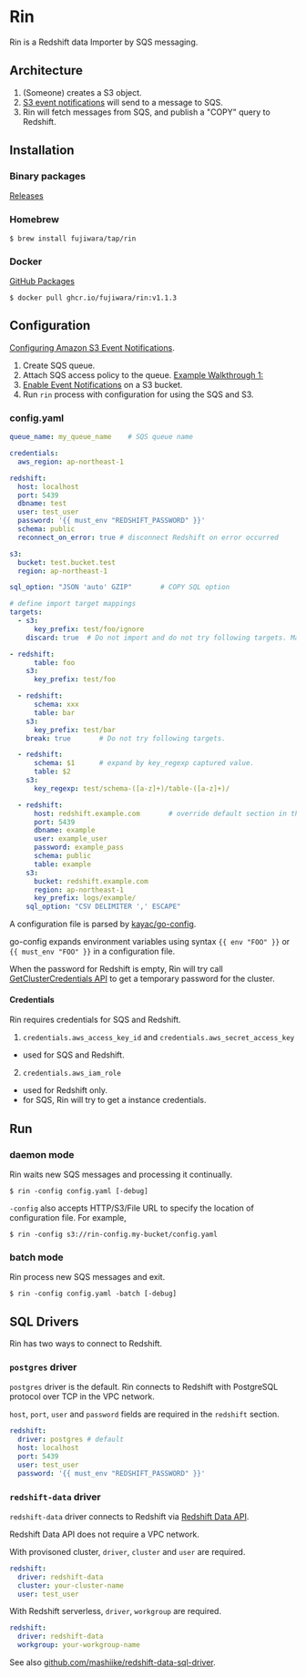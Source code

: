 # Rin

Rin is a Redshift data Importer by SQS messaging.

## Architecture

1. (Someone) creates a S3 object.
2. [S3 event notifications](https://docs.aws.amazon.com/AmazonS3/latest/dev/NotificationHowTo.html) will send to a message to SQS.
3. Rin will fetch messages from SQS, and publish a "COPY" query to Redshift.

## Installation

### Binary packages

[Releases](https://github.com/fujiwara/Rin/releases)

### Homebrew

```console
$ brew install fujiwara/tap/rin
```

### Docker

[GitHub Packages](https://github.com/users/fujiwara/packages/container/package/rin)

```console
$ docker pull ghcr.io/fujiwara/rin:v1.1.3
```

## Configuration

[Configuring Amazon S3 Event Notifications](https://docs.aws.amazon.com/AmazonS3/latest/dev/NotificationHowTo.html).

1. Create SQS queue.
2. Attach SQS access policy to the queue. [Example Walkthrough 1:](https://docs.aws.amazon.com/AmazonS3/latest/dev/ways-to-add-notification-config-to-bucket.html)
3. [Enable Event Notifications](http://docs.aws.amazon.com/AmazonS3/latest/UG/SettingBucketNotifications.html) on a S3 bucket.
4. Run `rin` process with configuration for using the SQS and S3.

### config.yaml

```yaml
queue_name: my_queue_name    # SQS queue name

credentials:
  aws_region: ap-northeast-1

redshift:
  host: localhost
  port: 5439
  dbname: test
  user: test_user
  password: '{{ must_env "REDSHIFT_PASSWORD" }}'
  schema: public
  reconnect_on_error: true # disconnect Redshift on error occurred

s3:
  bucket: test.bucket.test
  region: ap-northeast-1

sql_option: "JSON 'auto' GZIP"       # COPY SQL option

# define import target mappings
targets:
  - s3:
      key_prefix: test/foo/ignore
    discard: true  # Do not import and do not try following targets. Matches only.

- redshift:
      table: foo
    s3:
      key_prefix: test/foo

  - redshift:
      schema: xxx
      table: bar
    s3:
      key_prefix: test/bar
    break: true       # Do not try following targets.

  - redshift:
      schema: $1      # expand by key_regexp captured value.
      table: $2
    s3:
      key_regexp: test/schema-([a-z]+)/table-([a-z]+)/

  - redshift:
      host: redshift.example.com       # override default section in this target
      port: 5439
      dbname: example
      user: example_user
      password: example_pass
      schema: public
      table: example
    s3:
      bucket: redshift.example.com
      region: ap-northeast-1
      key_prefix: logs/example/
    sql_option: "CSV DELIMITER ',' ESCAPE"
```

A configuration file is parsed by [kayac/go-config](https://github.com/kayac/go-config).

go-config expands environment variables using syntax `{{ env "FOO" }}` or `{{ must_env "FOO" }}` in a configuration file.

When the password for Redshift is empty, Rin will try call [GetClusterCredentials API](https://docs.aws.amazon.com/redshift/latest/APIReference/API_GetClusterCredentials.html) to get a temporary password for the cluster.

#### Credentials

Rin requires credentials for SQS and Redshift.

1. `credentials.aws_access_key_id` and `credentials.aws_secret_access_key`
  - used for SQS and Redshift.
2. `credentials.aws_iam_role`
  - used for Redshift only.
  - for SQS, Rin will try to get a instance credentials.

## Run

### daemon mode

Rin waits new SQS messages and processing it continually.

```
$ rin -config config.yaml [-debug]
```

`-config` also accepts HTTP/S3/File URL to specify the location of configuration file.
For example,

```
$ rin -config s3://rin-config.my-bucket/config.yaml
```

### batch mode

Rin process new SQS messages and exit.

```
$ rin -config config.yaml -batch [-debug]
```

## SQL Drivers

Rin has two ways to connect to Redshift.

### `postgres` driver

`postgres` driver is the default. Rin connects to Redshift with PostgreSQL protocol over TCP in the VPC network.

`host`, `port`, `user` and `password` fields are required in the `redshift` section.

```yaml
redshift:
  driver: postgres # default
  host: localhost
  port: 5439
  user: test_user
  password: '{{ must_env "REDSHIFT_PASSWORD" }}'
```

### `redshift-data` driver

`redshift-data` driver connects to Redshift via [Redshift Data API](https://docs.aws.amazon.com/redshift/latest/mgmt/data-api.html).

Redshift Data API does not require a VPC network.

With provisoned cluster, `driver`, `cluster` and `user` are required.

```yaml
redshift:
  driver: redshift-data
  cluster: your-cluster-name
  user: test_user
```

With Redshift serverless, `driver`, `workgroup` are required.

```yaml
redshift:
  driver: redshift-data
  workgroup: your-workgroup-name
```

See also [github.com/mashiike/redshift-data-sql-driver](https://github.com/mashiike/redshift-data-sql-driver).
